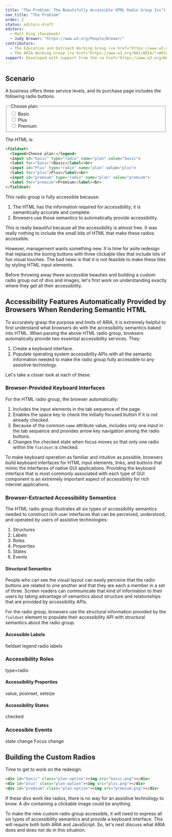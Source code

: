 ```yaml
---
title: "The Problem: The Beautifully Accessible HTML Radio Group Isn’t Good Enough"
nav_title: "The Problem"
order: 2
status: editors-draft
editors:
  - Matt King (Facebook)
  - Judy Brewer: "https://www.w3.org/People/Brewer/"
contributors:
  - The Education and Outreach Working Group (<a href="https://www.w3.org/WAI/EO/">EOWG</a>)
  - The ARIA Working Group (<a href="https://www.w3.org/WAI/ARIA/">ARIA</a>)
support: Developed with support from the <a href="https://www.w3.org/WAI/WCAGTA/">U.S. Access Board, WCAG TA Project, Task 2</a>.
---
```


## Scenario

A business offers three service levels, and its purchase page includes the following radio buttons.

<fieldset>
  <legend>Choose plan:</legend>
  <input id="basic" type="radio" name="plan" value="basic">
  <label for="basic">Basic</label><br>
  <input id="Plus" type="radio" name="plan" value="plus">
  <label for="plus">Plus</label><br>
  <input id="premium" type="radio" name="plan" value="premium">
  <label for="premium">Premium</label><br>
</fieldset>

The HTML is:

```html
<fieldset>
  <legend>Choose plan:</legend>
  <input id="basic" type="radio" name="plan" value="basic">
  <label for="basic">Basic</label><br>
  <input id="Plus" type="radio" name="plan" value="plus">
  <label for="plus">Plus</label><br>
  <input id="premium" type="radio" name="plan" value="premium">
  <label for="premium">Premium</label><br>
</fieldset>
```

This radio group is fully accessible because:

1. The HTML has the information required for accessibility; it is semantically accurate and complete.
2. Browsers use those semantics to automatically provide accessibility.

This is really beautiful because all the accessibility is almost free.
It was really nothing to include the small bits of HTML that make these radios accessible.

However, management wants something new.
It is time for asite redesign that replaces the boring buttons with three clickable tiles that include lots of fun visual touches.
The bad news is that it is not feasible to make these tiles by styling HTML input elements.

Before throwing away these accessible beauties and building a custom radio group out of divs and images,
let's first work on understanding exactly where they get all their accessibility.

## Accessibility Features Automatically Provided by Browsers When Rendering Semantic HTML

To accurately grasp the purpose and limits of ARIA, it is extremely helpful to first understand what browsers do with the accessibility semantics baked into HTML. When parsing the above HTML radio group, browsers automatically provide two essential accessibility services. They:

1. Create a keyboard interface.
2. Populate operating system accessibility APIs with all the semantic information needed to make the radio group fully accessible to any assistive technology.

Let's take a closer look at each of these.

### Browser-Provided Keyboard Interfaces

For the HTML radio group, the browser automatically:

1. Includes the input elements in the tab sequence of the page.
2. Enables the space key to check the initially focused button if it is not already checked.
3. Because of the common `name` attribute value, includes only one input in the tab sequence and provides arrow key navigation among the radio buttons.
4. Changes the checked state when focus moves so that only one radio within the `fieldset` is checked.

To make keyboard operation as familiar and intuitive as possible, browsers build keyboard interfaces for HTML input elements, links, and buttons that mimic the interfaces of native GUI applications.
Providing the keyboard interface that is most commonly associated with each type of GUI component is an extremely important aspect of accessibility for rich internet applications.

### Browser-Extracted Accessibility Semantics

The HTML radio group illustrates all six types of accessibility semantics needed to construct rich user interfaces that can be perceived, understood, and operated by users of assistive technologies:

1. Structures
2. Labels
3. Roles
4. Properties
5. States
6. Events

#### Structural Semantics

People who can see the visual layout can easily perceive that the radio buttons are related to one another and that they are each a member in a set of three.
Screen readers can communicate that kind of information to their users by taking advantage of semantics about structure and relationships that are provided by accessibility APIs.

For the radio group, browsers use the structural information provided by the `fieldset` element to populate their accessibility API with structural semantics about the radio group.

#### Accessible Labels

fieldset legend
radio labels

### Accessibility Roles

type=radio

#### Accessibility Properties

value, posinset, setsize

#### Accessibility States

checked

### Accessible Events

state change
Focus change

## Building the Custom Radios

Time to get to work on the redesign.

```html
<div id="basic" class="plan-option"><img src="basic.png"></div>
<div id="plus" class="plan-option"><img src="plus.png"></div>
<div id="premium" class="plan-option"><img src="premium.png"></div>
```

If these divs work like radios, there is no way for an assistive technology to know. A div containing a clickable image could be anything.

To make the new custom radio group accessible, it will need to express all six types of accessibility semantics and provide a keyboard interface.
This will require both both ARIA and JavaScript.
So, let's next discuss what ARIA does and does not do in this situation.
